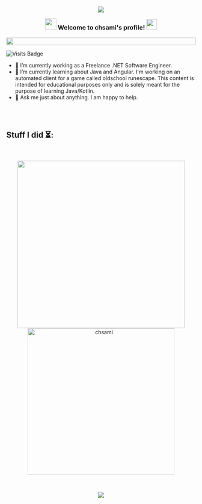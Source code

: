<!--<img align="right" src="https://spotify-github-profile.vercel.app/api/view?uid=0yze7yareh19u7dy1kjabm97m&cover_image=true&theme=default&bar_color_cover=true" width="200"/>
-->
<h3 align="center">

![](https://capsule-render.vercel.app/api?type=waving&color=gradient&height=100&section=header)


  <img src="https://camo.githubusercontent.com/5bbf8ca61ef5f92684489ace45ad6f45984fff87a621040c62b1fe31e3005ff9/687474703a2f2f692e696d6775722e636f6d2f436a34724d72532e676966" width="30">
  Welcome to chsami's profile!
  <img src="https://media.giphy.com/media/hvRJCLFzcasrR4ia7z/giphy.gif" width="28">
</h3>

<img src="https://i.imgur.com/dBaSKWF.gif" height="20" width="100%">

![Visits Badge](https://badges.pufler.dev/visits/chsami/chsami?style=for-the-badge)

<p>


- 🔭 I’m currently working as a Freelance .NET Software Engineer.
- 🌱 I’m currently learning about Java and Angular.  I'm working on an automated client for a game called oldschool runescape. This content is intended for educational purposes only and is solely meant for the purpose of learning Java/Kotlin.
- 💬 Ask me just about anything. I am happy to help.

<br/>
<br/>
</p>

## Stuff I did ⏳:
</br>
<p align="center"> 
  <img src="https://github-readme-stats-sigma-five.vercel.app/api?username=chsami&show_icons=true&theme=tokyonight&count_private=true" width="445" />
  <img src="https://github-readme-stats-sigma-five.vercel.app/api/top-langs/?username=chsami&hide=TeX,OpenEdge%20ABL&layout=compact&show_icons=true&theme=tokyonight&count_private=true" alt="chsami" width="390"/>
  

</p>
<br/>

<p align="center"> 
  <img src="https://github-readme-streak-stats.herokuapp.com/?user=chsami&theme=blue-green" />

</p>

<!-- <p align="center"> 
   <img src= "https://github-profile-trophy.vercel.app/?username=chsami&theme=onedark" />
</p> -->

<!-- <br/> -->



